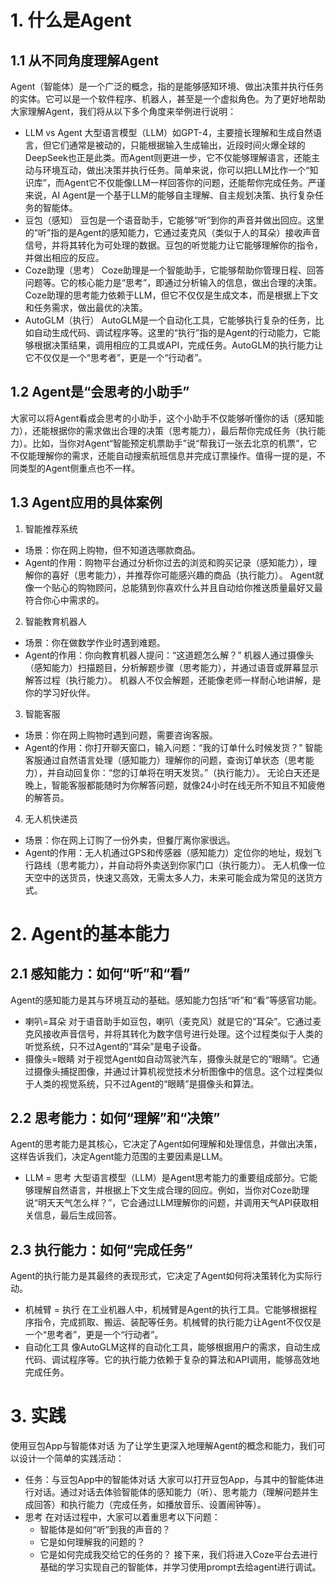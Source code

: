 
# 1. 什么是Agent
## 1.1 从不同角度理解Agent
Agent（智能体）是一个广泛的概念，指的是能够感知环境、做出决策并执行任务的实体。它可以是一个软件程序、机器人，甚至是一个虚拟角色。为了更好地帮助大家理解Agent，我们将从以下多个角度来举例进行说明：
- LLM vs Agent
大型语言模型（LLM）如GPT-4，主要擅长理解和生成自然语言，但它们通常是被动的，只能根据输入生成输出，近段时间火爆全球的DeepSeek也正是此类。而Agent则更进一步，它不仅能够理解语言，还能主动与环境互动，做出决策并执行任务。简单来说，你可以把LLM比作一个“知识库”，而Agent它不仅能像LLM一样回答你的问题，还能帮你完成任务。严谨来说，AI Agent是一个基于LLM的能够自主理解、自主规划决策、执行复杂任务的智能体。
- 豆包（感知）
豆包是一个语音助手，它能够“听”到你的声音并做出回应。这里的“听”指的是Agent的感知能力，它通过麦克风（类似于人的耳朵）接收声音信号，并将其转化为可处理的数据。豆包的听觉能力让它能够理解你的指令，并做出相应的反应。
- Coze助理（思考）
Coze助理是一个智能助手，它能够帮助你管理日程、回答问题等。它的核心能力是“思考”，即通过分析输入的信息，做出合理的决策。Coze助理的思考能力依赖于LLM，但它不仅仅是生成文本，而是根据上下文和任务需求，做出最优的决策。
- AutoGLM（执行）
AutoGLM是一个自动化工具，它能够执行复杂的任务，比如自动生成代码、调试程序等。这里的“执行”指的是Agent的行动能力，它能够根据决策结果，调用相应的工具或API，完成任务。AutoGLM的执行能力让它不仅仅是一个“思考者”，更是一个“行动者”。

## 1.2 Agent是“会思考的小助手”
大家可以将Agent看成会思考的小助手，这个小助手不仅能够听懂你的话（感知能力），还能根据你的需求做出合理的决策（思考能力），最后帮你完成任务（执行能力）。比如，当你对Agent“智能预定机票助手”说“帮我订一张去北京的机票”，它不仅能理解你的需求，还能自动搜索航班信息并完成订票操作。值得一提的是，不同类型的Agent侧重点也不一样。

## 1.3 Agent应用的具体案例
1. 智能推荐系统
- 场景：你在网上购物，但不知道选哪款商品。
- Agent的作用：购物平台通过分析你过去的浏览和购买记录（感知能力），理解你的喜好（思考能力），并推荐你可能感兴趣的商品（执行能力）。
Agent就像一个贴心的购物顾问，总能猜到你喜欢什么并且自动给你推送质量最好又最符合你心中需求的。
2. 智能教育机器人
- 场景：你在做数学作业时遇到难题。
- Agent的作用：你向教育机器人提问：“这道题怎么解？” 机器人通过摄像头（感知能力）扫描题目，分析解题步骤（思考能力），并通过语音或屏幕显示解答过程（执行能力）。
机器人不仅会解题，还能像老师一样耐心地讲解，是你的学习好伙伴。
3. 智能客服
- 场景：你在网上购物时遇到问题，需要咨询客服。
- Agent的作用：你打开聊天窗口，输入问题：“我的订单什么时候发货？” 智能客服通过自然语言处理（感知能力）理解你的问题，查询订单状态（思考能力），并自动回复你：“您的订单将在明天发货。”（执行能力）。
无论白天还是晚上，智能客服都能随时为你解答问题，就像24小时在线无所不知且不知疲倦的解答员。
4. 无人机快递员
- 场景：你在网上订购了一份外卖，但餐厅离你家很远。
- Agent的作用：无人机通过GPS和传感器（感知能力）定位你的地址，规划飞行路线（思考能力），并自动将外卖送到你家门口（执行能力）。
无人机像一位天空中的送货员，快速又高效，无需太多人力，未来可能会成为常见的送货方式。

# 2. Agent的基本能力
## 2.1 感知能力：如何“听”和“看”
Agent的感知能力是其与环境互动的基础。感知能力包括“听”和“看”等感官功能。
- 喇叭=耳朵
对于语音助手如豆包，喇叭（麦克风）就是它的“耳朵”。它通过麦克风接收声音信号，并将其转化为数字信号进行处理。这个过程类似于人类的听觉系统，只不过Agent的“耳朵”是电子设备。
- 摄像头=眼睛
对于视觉Agent如自动驾驶汽车，摄像头就是它的“眼睛”。它通过摄像头捕捉图像，并通过计算机视觉技术分析图像中的信息。这个过程类似于人类的视觉系统，只不过Agent的“眼睛”是摄像头和算法。
## 2.2 思考能力：如何“理解”和“决策”
Agent的思考能力是其核心，它决定了Agent如何理解和处理信息，并做出决策，这样告诉我们，决定Agent能力范围的主要因素是LLM。
- LLM = 思考
大型语言模型（LLM）是Agent思考能力的重要组成部分。它能够理解自然语言，并根据上下文生成合理的回应。例如，当你对Coze助理说“明天天气怎么样？”，它会通过LLM理解你的问题，并调用天气API获取相关信息，最后生成回答。
## 2.3 执行能力：如何“完成任务”
Agent的执行能力是其最终的表现形式，它决定了Agent如何将决策转化为实际行动。
- 机械臂 = 执行
在工业机器人中，机械臂是Agent的执行工具。它能够根据程序指令，完成抓取、搬运、装配等任务。机械臂的执行能力让Agent不仅仅是一个“思考者”，更是一个“行动者”。
- 自动化工具
像AutoGLM这样的自动化工具，能够根据用户的需求，自动生成代码、调试程序等。它的执行能力依赖于复杂的算法和API调用，能够高效地完成任务。

# 3. 实践
使用豆包App与智能体对话
为了让学生更深入地理解Agent的概念和能力，我们可以设计一个简单的实践活动：
- 任务：与豆包App中的智能体对话
大家可以打开豆包App，与其中的智能体进行对话。通过对话去体验智能体的感知能力（听）、思考能力（理解问题并生成回答）和执行能力（完成任务，如播放音乐、设置闹钟等）。
- 思考
在对话过程中，大家可以着重思考以下问题：
  - 智能体是如何“听”到我的声音的？
  - 它是如何理解我的问题的？
  - 它是如何完成我交给它的任务的？
接下来，我们将进入Coze平台去进行基础的学习实现自己的智能体，并学习使用prompt去给agent进行调试。
